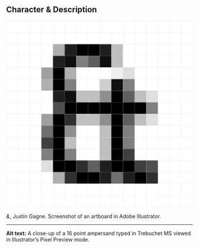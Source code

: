 ## Character & Description

![A close-up of a 16 point ampersand typed in Trebuchet MS viewed in Illustrator’s Pixel Preview mode.](uppercase-and-jgagne.png)

*&*, Justin Gagne. Screenshot of an artboard in Adobe Illustrator.

- - -

**Alt text:** A close-up of a 16 point ampersand typed in Trebuchet MS viewed in Illustrator’s Pixel Preview mode.
